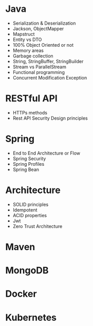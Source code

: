# Java
- Serialization & Deserialization
- Jackson, ObjectMapper
- Mapstruct
- Entity vs DTO
- 100% Object Oriented or not
- Memory areas
- Garbage collection
- String, StringBuffer, StringBuilder
- Stream vs ParallelStream
- Functional programming
- Concurrent Modification Exception

# RESTful API
- HTTPs methods
- Rest API Security Design principles

# Spring
- End to End Architecture or Flow
- Spring Security
- Spring Profiles
- Spring Bean
  
# Architecture
- SOLID principles
- Idempotent
- ACID properties
- Jwt
- Zero Trust Architecture

# Maven

# MongoDB

# Docker

# Kubernetes
